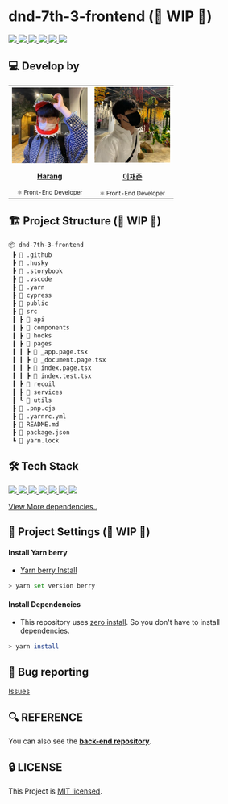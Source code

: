 # dnd-7th-3-frontend (🚧 WIP 🚧)

<a href="https://github.com/dnd-side-project/dnd-7th-3-frontend/actions/workflows/ci.yml">
  <img src="https://img.shields.io/github/workflow/status/dnd-side-project/dnd-7th-3-frontend/CI?label=CI&logo=GitHub&style=flat-square" />
</a>

<a href="https://codecov.io/gh/dnd-side-project/dnd-7th-3-frontend" > 
 <img src="https://codecov.io/gh/dnd-side-project/dnd-7th-3-frontend/branch/main/graph/badge.svg?token=6UV72FV21R"/> 
</a>

<a href="https://dashboard.cypress.io/projects/uhy2cb/runs">
  <img src="https://img.shields.io/endpoint?url=https://dashboard.cypress.io/badge/simple/uhy2cb/main&style=flat-square&logo=cypress">
</a>

<a href="https://github.com/dnd-side-project/dnd-7th-3-frontend/issues?q=is%3Aissue+is%3Aopen+sort%3Aupdated-desc">
  <img src="https://img.shields.io/github/issues/dnd-side-project/dnd-7th-3-frontend?style=flat-square" />
</a>

<a href="https://github.com/dnd-side-project/dnd-7th-3-frontend/blob/main/LICENSE">
  <img src="https://img.shields.io/github/license/dnd-side-project/dnd-7th-3-frontend?style=flat-square">
</a>

<a href="#">
  <img src="https://img.shields.io/github/repo-size/dnd-side-project/dnd-7th-3-frontend?logo=yarn&style=flat-square">
</a>

## 💻 Develop by

<table>
  <tr>
    <td align="center"><a href="https://github.com/saseungmin"><img src="./images/harang.jpeg" width="150x;" alt=""/><br /><p><b>Harang</b></p></a><small>⚛️ Front-End Developer</small></td>
    <td align="center"><a href="https://github.com/JaeMeDev"><img src="./images/jaemedev.jpeg" width="150px;" alt=""/><br /><p><b>이재준</b></p></a><small>⚛️ Front-End Developer</small></td>
  </tr>
</table>

## 🏗 Project Structure (🚧 WIP 🚧)

```
📦 dnd-7th-3-frontend
 ┣ 📂 .github
 ┣ 📂 .husky
 ┣ 📂 .storybook
 ┣ 📂 .vscode
 ┣ 📂 .yarn
 ┣ 📂 cypress
 ┣ 📂 public
 ┣ 📂 src
 ┃ ┣ 📂 api
 ┃ ┣ 📂 components
 ┃ ┣ 📂 hooks
 ┃ ┣ 📂 pages
 ┃ ┃ ┣ 📜 _app.page.tsx
 ┃ ┃ ┣ 📜 _document.page.tsx
 ┃ ┃ ┣ 📜 index.page.tsx
 ┃ ┃ ┣ 📜 index.test.tsx
 ┃ ┣ 📂 recoil
 ┃ ┣ 📂 services
 ┃ ┗ 📂 utils
 ┣ 📜 .pnp.cjs
 ┣ 📜 .yarnrc.yml
 ┣ 📜 README.md
 ┣ 📜 package.json
 ┗ 📜 yarn.lock
```


## 🛠 Tech Stack

<a href="#">
  <img src="https://img.shields.io/github/package-json/dependency-version/dnd-side-project/dnd-7th-3-frontend/next?logo=next.js&style=for-the-badge">
</a>
<a href="#">
  <img src="https://img.shields.io/github/package-json/dependency-version/dnd-side-project/dnd-7th-3-frontend/react?logo=react&style=for-the-badge">
</a>
<a href="#">
  <img src="https://img.shields.io/github/package-json/dependency-version/dnd-side-project/dnd-7th-3-frontend/@tanstack/react-query?logo=react-query&style=for-the-badge">
</a>
<a href="#">
  <img src="https://img.shields.io/github/package-json/dependency-version/dnd-side-project/dnd-7th-3-frontend/recoil?style=for-the-badge">
</a>
<a href="#">
  <img src="https://img.shields.io/github/package-json/dependency-version/dnd-side-project/dnd-7th-3-frontend/@emotion/react?label=emotion&logo=%F0%9F%91%A9%E2%80%8D%F0%9F%8E%A4&style=for-the-badge">
</a>
<a href="#">
  <img src="https://img.shields.io/github/package-json/dependency-version/dnd-side-project/dnd-7th-3-frontend/dev/jest?logo=jest&logoColor=%23C21325&style=for-the-badge">
</a>
<a href="#">
  <img src="https://img.shields.io/github/package-json/dependency-version/dnd-side-project/dnd-7th-3-frontend/dev/cypress?logo=cypress&style=for-the-badge">
</a>

[View More dependencies..](https://github.com/dnd-side-project/dnd-7th-3-frontend/blob/main/package.json)

## 🚀 Project Settings (🚧 WIP 🚧)

#### Install Yarn berry
- [Yarn berry Install](https://yarnpkg.com/getting-started/install)

```bash
> yarn set version berry
```

#### Install Dependencies
- This repository uses [zero install](https://yarnpkg.com/features/zero-installs). So you don't have to install dependencies.

```bash
> yarn install
```

## 🐛 Bug reporting
[Issues](https://github.com/dnd-side-project/dnd-7th-3-frontend/issues?q=is%3Aissue+is%3Aopen+sort%3Aupdated-desc)

## 🔍 REFERENCE
You can also see the [**back-end repository**](https://github.com/dnd-side-project/dnd-7th-3-backend).

## 🔒 LICENSE
This Project is [MIT licensed](https://github.com/dnd-side-project/dnd-7th-3-frontend/blob/main/LICENSE).
